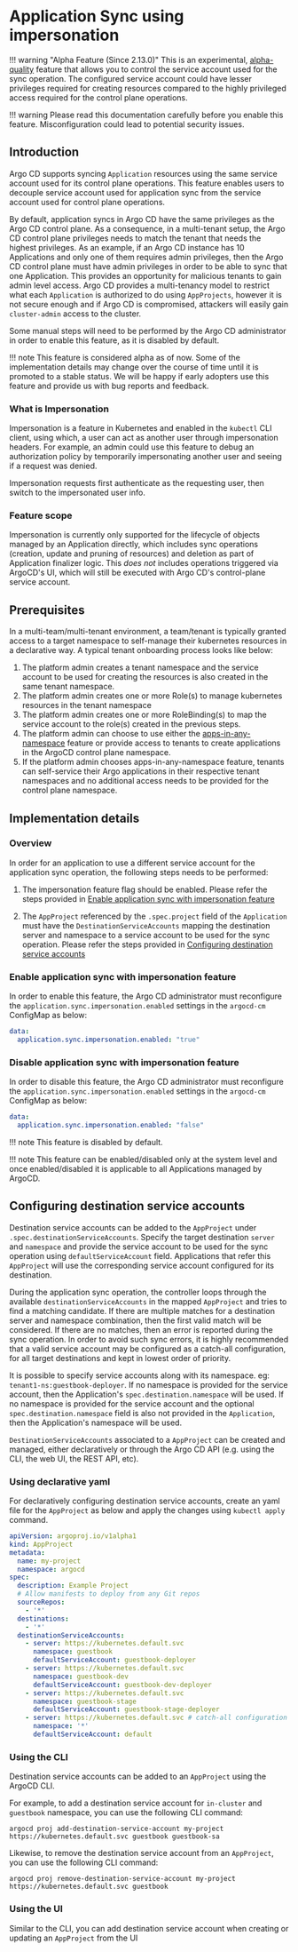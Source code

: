 # Application Sync using impersonation

!!! warning "Alpha Feature (Since 2.13.0)"
    This is an experimental, [alpha-quality](https://github.com/argoproj/argoproj/blob/main/community/feature-status.md#alpha) 
    feature that allows you to control the service account used for the sync operation. The configured service account 
    could have lesser privileges required for creating resources compared to the highly privileged access required for 
    the control plane operations.

!!! warning
    Please read this documentation carefully before you enable this feature. Misconfiguration could lead to potential security issues.

## Introduction

Argo CD supports syncing `Application` resources using the same service account used for its control plane operations. This feature enables users to decouple service account used for application sync from the service account used for control plane operations.

By default, application syncs in Argo CD have the same privileges as the Argo CD control plane. As a consequence, in a multi-tenant setup, the Argo CD control plane privileges needs to match the tenant that needs the highest privileges. As an example, if an Argo CD instance has 10 Applications and only one of them requires admin privileges, then the Argo CD control plane must have admin privileges in order to be able to sync that one Application. This provides an opportunity for malicious tenants to gain admin level access. Argo CD provides a multi-tenancy model to restrict what each `Application` is authorized to do using `AppProjects`, however it is not secure enough and if Argo CD is compromised, attackers will easily gain `cluster-admin` access to the cluster.

Some manual steps will need to be performed by the Argo CD administrator in order to enable this feature, as it is disabled by default.

!!! note
    This feature is considered alpha as of now. Some of the implementation details may change over the course of time until it is promoted to a stable status. We will be happy if early adopters use this feature and provide us with bug reports and feedback.

### What is Impersonation

Impersonation is a feature in Kubernetes and enabled in the `kubectl` CLI client, using which, a user can act as another user through impersonation headers. For example, an admin could use this feature to debug an authorization policy by temporarily impersonating another user and seeing if a request was denied.

Impersonation requests first authenticate as the requesting user, then switch to the impersonated user info.

### Feature scope 

Impersonation is currently only supported for the lifecycle of objects managed by an Application directly, which includes sync operations (creation, update and pruning of resources) and deletion as part of Application finalizer logic. This *does not* includes operations triggered via ArgoCD's UI, which will still be executed with Argo CD's control-plane service account.

## Prerequisites

In a multi-team/multi-tenant environment, a team/tenant is typically granted access to a target namespace to self-manage their kubernetes resources in a declarative way.
A typical tenant onboarding process looks like below:
1. The platform admin creates a tenant namespace and the service account to be used for creating the resources is also created in the same tenant namespace.
2. The platform admin creates one or more Role(s) to manage kubernetes resources in the tenant namespace
3. The platform admin creates one or more RoleBinding(s) to map the service account to the role(s) created in the previous steps.
4. The platform admin can choose to use either the [apps-in-any-namespace](./app-any-namespace.md) feature or provide access to tenants to create applications in the ArgoCD control plane namespace.
5. If the platform admin chooses apps-in-any-namespace feature, tenants can self-service their Argo applications in their respective tenant namespaces and no additional access needs to be provided for the control plane namespace.

## Implementation details

### Overview

In order for an application to use a different service account for the application sync operation, the following steps needs to be performed:

1. The impersonation feature flag should be enabled. Please refer the steps provided in [Enable application sync with impersonation feature](#enable-application-sync-with-impersonation-feature)

2. The `AppProject` referenced by the `.spec.project` field of the `Application` must have the `DestinationServiceAccounts` mapping the destination server and namespace to a service account to be used for the sync operation. Please refer the steps provided in [Configuring destination service accounts](#configuring-destination-service-accounts)


### Enable application sync with impersonation feature

In order to enable this feature, the Argo CD administrator must reconfigure the `application.sync.impersonation.enabled` settings in the `argocd-cm` ConfigMap as below:

```yaml
data:
  application.sync.impersonation.enabled: "true"
```

### Disable application sync with impersonation feature

In order to disable this feature, the Argo CD administrator must reconfigure the `application.sync.impersonation.enabled` settings in the `argocd-cm` ConfigMap as below:

```yaml
data:
  application.sync.impersonation.enabled: "false"
```

!!! note
    This feature is disabled by default.

!!! note
    This feature can be enabled/disabled only at the system level and once enabled/disabled it is applicable to all Applications managed by ArgoCD.

## Configuring destination service accounts

Destination service accounts can be added to the `AppProject` under `.spec.destinationServiceAccounts`. Specify the target destination `server` and `namespace` and provide the service account to be used for the sync operation using `defaultServiceAccount` field. Applications that refer this `AppProject` will use the corresponding service account configured for its destination.

During the application sync operation, the controller loops through the available `destinationServiceAccounts` in the mapped `AppProject` and tries to find a matching candidate. If there are multiple matches for a destination server and namespace combination, then the first valid match will be considered. If there are no matches, then an error is reported during the sync operation. In order to avoid such sync errors, it is highly recommended that a valid service account may be configured as a catch-all configuration, for all target destinations and kept in lowest order of priority.

It is possible to specify service accounts along with its namespace. eg: `tenant1-ns:guestbook-deployer`. If no namespace is provided for the service account, then the Application's `spec.destination.namespace` will be used. If no namespace is provided for the service account and the optional `spec.destination.namespace` field is also not provided in the `Application`, then the Application's namespace will be used.

`DestinationServiceAccounts` associated to a `AppProject` can be created and managed, either declaratively or through the Argo CD API (e.g. using the CLI, the web UI, the REST API, etc).

### Using declarative yaml

For declaratively configuring destination service accounts, create an yaml file for the `AppProject` as below and apply the changes using `kubectl apply` command.

```yaml
apiVersion: argoproj.io/v1alpha1
kind: AppProject
metadata:
  name: my-project
  namespace: argocd
spec:
  description: Example Project
  # Allow manifests to deploy from any Git repos
  sourceRepos:
    - '*'
  destinations:
    - '*'
  destinationServiceAccounts:
    - server: https://kubernetes.default.svc
      namespace: guestbook
      defaultServiceAccount: guestbook-deployer
    - server: https://kubernetes.default.svc
      namespace: guestbook-dev
      defaultServiceAccount: guestbook-dev-deployer
    - server: https://kubernetes.default.svc
      namespace: guestbook-stage
      defaultServiceAccount: guestbook-stage-deployer
    - server: https://kubernetes.default.svc # catch-all configuration
      namespace: '*'
      defaultServiceAccount: default
```

### Using the CLI

Destination service accounts can be added to an `AppProject` using the ArgoCD CLI.

For example, to add a destination service account for `in-cluster` and `guestbook` namespace, you can use the following CLI command:

```shell
argocd proj add-destination-service-account my-project https://kubernetes.default.svc guestbook guestbook-sa
```

Likewise, to remove the destination service account from an `AppProject`, you can use the following CLI command:

```shell
argocd proj remove-destination-service-account my-project https://kubernetes.default.svc guestbook
```

### Using the UI

Similar to the CLI, you can add destination service account when creating or updating an `AppProject` from the UI

